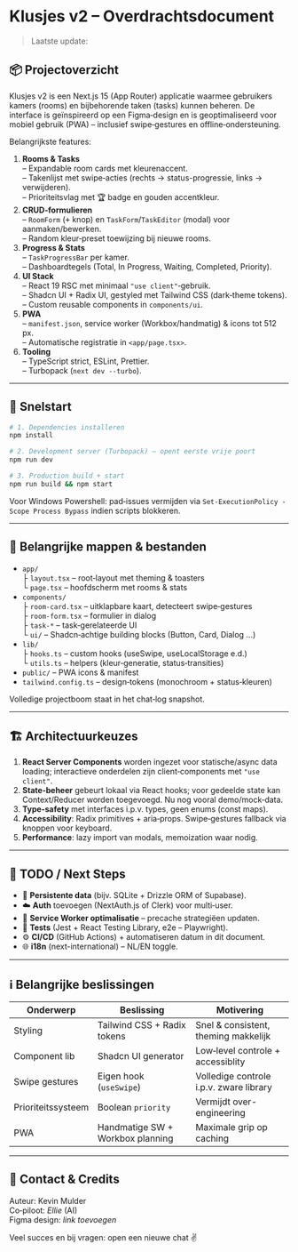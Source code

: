 # Klusjes v2 – Overdrachtsdocument

> Laatste update: <!-- TODO: vul datum automatisch in CI/CD of handmatig -->

## 📦 Projectoverzicht

Klusjes v2 is een Next.js 15 (App Router) applicatie waarmee gebruikers kamers (rooms) en bijbehorende taken (tasks) kunnen beheren. De interface is geïnspireerd op een Figma‐design en is geoptimaliseerd voor mobiel gebruik (PWA) – inclusief swipe‐gestures en offline‐ondersteuning.

Belangrijkste features:

1. **Rooms & Tasks**  
   – Expandable room cards met kleurenaccent.  
   – Takenlijst met swipe‐acties (rechts → status-progressie, links → verwijderen).  
   – Prioriteitsvlag met 🏆 badge en gouden accentkleur.
2. **CRUD‐formulieren**  
   – `RoomForm` (<kbd>+</kbd> knop) en `TaskForm`/`TaskEditor` (modal) voor aanmaken/bewerken.  
   – Random kleur‐preset toewijzing bij nieuwe rooms.
3. **Progress & Stats**  
   – `TaskProgressBar` per kamer.  
   – Dashboardtegels (Total, In Progress, Waiting, Completed, Priority).
4. **UI Stack**  
   – React 19 RSC met minimaal `"use client"`‐gebruik.  
   – Shadcn UI + Radix UI, gestyled met Tailwind CSS (dark‐theme tokens).  
   – Custom reusable components in `components/ui`.
5. **PWA**  
   – `manifest.json`, service worker (Workbox/handmatig) & icons tot 512 px.  
   – Automatische registratie in `<app/page.tsx>`.
6. **Tooling**  
   – TypeScript strict, ESLint, Prettier.  
   – Turbopack (`next dev --turbo`).

---

## 🚀 Snelstart

```bash
# 1. Dependencies installeren
npm install

# 2. Development server (Turbopack) – opent eerste vrije poort
npm run dev

# 3. Production build + start
npm run build && npm start
```

Voor Windows Powershell: pad‐issues vermijden via `Set-ExecutionPolicy -Scope Process Bypass` indien scripts blokkeren.

---

## 📂 Belangrijke mappen & bestanden

- `app/`  
  ├ `layout.tsx` – root‐layout met theming & toasters  
  └ `page.tsx`  – hoofdscherm met rooms & stats
- `components/`  
  ├ `room-card.tsx` – uitklapbare kaart, detecteert swipe‐gestures  
  ├ `room-form.tsx` – formulier in dialog  
  ├ `task-*`        – task‐gerelateerde UI  
  └ `ui/`           – Shadcn‐achtige building blocks (Button, Card, Dialog …)
- `lib/`  
  ├ `hooks.ts`  – custom hooks (useSwipe, useLocalStorage e.d.)  
  └ `utils.ts`  – helpers (kleur‐generatie, status‐transities)
- `public/` – PWA icons & manifest
- `tailwind.config.ts` – design‐tokens (monochroom + status‐kleuren)

Volledige projectboom staat in het chat‐log snapshot.

---

## 🏗️ Architectuurkeuzes

1. **React Server Components** worden ingezet voor statische/async data loading; interactieve onderdelen zijn client‐components met `"use client"`.
2. **State‐beheer** gebeurt lokaal via React hooks; voor gedeelde state kan Context/Reducer worden toegevoegd. Nu nog vooral demo/mock‐data.
3. **Type‐safety** met interfaces i.p.v. types, geen enums (const maps).
4. **Accessibility**: Radix primitives + aria‐props. Swipe‐gestures fallback via knoppen voor keyboard.
5. **Performance**: lazy import van modals, memoization waar nodig.

---

## 🔧 TODO / Next Steps

- 🔌 **Persistente data** (bijv. SQLite + Drizzle ORM of Supabase).  
- ☁️ **Auth** toevoegen (NextAuth.js of Clerk) voor multi‐user.  
- 🔄 **Service Worker optimalisatie** – precache strategiëen updaten.  
- 🧪 **Tests** (Jest + React Testing Library, e2e – Playwright).  
- ⚙️ **CI/CD** (GitHub Actions) + automatiseren datum in dit document.  
- 🌐 **i18n** (next-international) – NL/EN toggle.

---

## ℹ️ Belangrijke beslissingen

| Onderwerp            | Beslissing                                    | Motivering |
|----------------------|-----------------------------------------------|------------|
| Styling              | Tailwind CSS + Radix tokens                   | Snel & consistent, theming makkelijk |
| Component lib        | Shadcn UI generator                           | Low‐level controle + accessiblity |
| Swipe gestures       | Eigen hook (`useSwipe`)                       | Volledige controle i.p.v. zware library |
| Prioriteitssysteem   | Boolean `priority`                            | Vermijdt over-engineering |
| PWA                  | Handmatige SW + Workbox planning              | Maximale grip op caching |

---

## 📝 Contact & Credits

Auteur: Kevin Mulder  
Co‐piloot: *Ellie* (AI)  
Figma design: *link toevoegen*

Veel succes en bij vragen: open een nieuwe chat ✌️ 